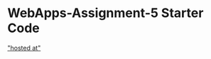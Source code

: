 # WebApps-Assignment-5 Starter Code
["hosted at"](webapps-s21-assignment-5-RaviTeja-Yethappu\animals.html)